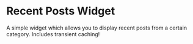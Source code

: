 Recent Posts Widget
===================

A simple widget which allows you to display recent posts from a certain category. Includes transient caching!
